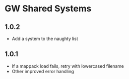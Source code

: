 # GW Shared Systems

## 1.0.2

- Add a system to the naughty list

## 1.0.1

- If a mappack load fails, retry with lowercased filename
- Other improved error handling
